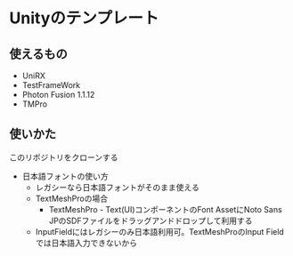 # Unityのテンプレート

## 使えるもの

- UniRX
- TestFrameWork
- Photon Fusion 1.1.12
- TMPro

## 使いかた
このリポジトリをクローンする

- 日本語フォントの使い方
  - レガシーなら日本語フォントがそのまま使える
  - TextMeshProの場合
    - TextMeshPro - Text(UI)コンポーネントのFont AssetにNoto Sans JPのSDFファイルをドラッグアンドドロップして利用する
  - InputFieldにはレガシーのみ日本語利用可。TextMeshProのInput Fieldでは日本語入力できないから